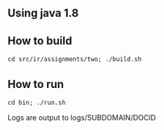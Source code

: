 <h2>Using java 1.8</h2>

<h2>How to build</h2>
<code>cd src/ir/assignments/two; ./build.sh</code>
<h2>How to run</h2>
<code>cd bin; ./run.sh</code>

Logs are output to logs/SUBDOMAIN/DOCID

